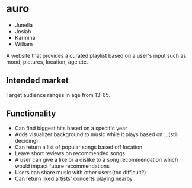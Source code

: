 # auro

* Junella
* Josiah
* Karmina
* William

A website that provides a curated playlist based on a user's input such as mood, pictures, location, age etc. 

## Intended market

Target audience ranges in age from 13-65. 
## Functionality

* Can find biggest hits based on a specific year 
* Adds visualizer background to music while it plays based on ...(still deciding)
* Can return a list of popular songs based off location 
* Leave short reviews on recommended songs 
* A user can give a like or a dislike to a song recommendation which would impact future recommendations 
* Users can share music with other users(too difficult?)
* Can return liked artists' concerts playing nearby 

